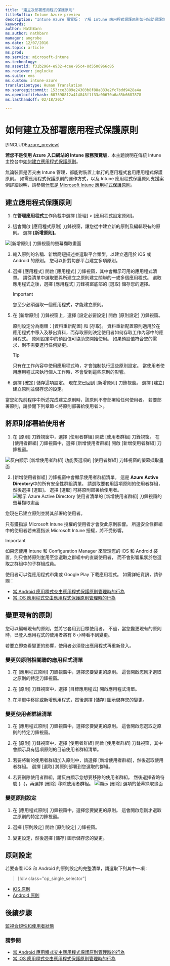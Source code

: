 ```yaml
---
title: "建立及部署應用程式保護原則"
titleSuffix: Intune Azure preview
description: "Intune Azure 預覽版︰ 了解 Intune 應用程式保護原則如何協助保護您管理之應用程式所使用的公司資料。"
keywords: 
author: NathBarn
ms.author: nathbarn
manager: angrobe
ms.date: 12/07/2016
ms.topic: article
ms.prod: 
ms.service: microsoft-intune
ms.technology: 
ms.assetid: f31b2964-e932-4cee-95c4-8d5506966c85
ms.reviewer: joglocke
ms.suite: ems
ms.custom: intune-azure
translationtype: Human Translation
ms.sourcegitcommit: 153cce3809e24303b8f88a833e2fc7bdd9428a4a
ms.openlocfilehash: 607598812a414843f1f33a00670a6a85b6687878
ms.lasthandoff: 02/18/2017

---
```


# <a name="how-to-create-and-assign-app-protection-policies"></a>如何建立及部署應用程式保護原則

[!INCLUDE[azure_preview](../includes/azure_preview.md)]

**若您不是使用 Azure 入口網站的 Intune 服務預覽版**，本主題說明在傳統 Intune 主控台中[如何建立應用程式保護原則](https://docs.microsoft.com/en-us/intune/deploy-use/create-and-deploy-mobile-app-management-policies-with-microsoft-intune)。

無論裝置是否交由 Intune 管理，都能對裝置上執行的應用程式套用應用程式保護原則。 如需應用程式保護原則的運作方式，以及 Intune 應用程式保護原則支援案例詳細說明，請參閱[什麼是 Microsoft Intune 應用程式保護原則](what-is-app-protection-policy.md)。

##  <a name="create-an-app-protection-policy"></a>建立應用程式保護原則
1.  在**管理應用程式**工作負載中選擇 [管理]  >  [應用程式設定原則]。

2.  這會開啟 [應用程式原則] 刀鋒視窗，讓您從中建立新的原則及編輯現有的原則。 選擇 **[新增原則]**。

  ![[新增原則] 刀鋒視窗的螢幕擷取畫面](../media/app-protection-add-policy.png)

3.  輸入原則的名稱、新增簡短描述並選取平台類型，以建立適用於 iOS 或 Android 的原則。 您可以針對每部平台建立多項原則。

4.  選擇 [應用程式] 開啟 [應用程式]  刀鋒視窗，其中會顯示可用的應用程式清單。 請從清單中選取要與所建立之原則建立關聯的一或多個應用程式。 選取應用程式之後，選擇 [應用程式] 刀鋒視窗底部的 [選取] 儲存您的選擇。

    > [!IMPORTANT]
    > 您至少必須選取一個應用程式，才能建立原則。

5.  在 [新增原則] 刀鋒視窗上，選擇 [設定必要設定] 開啟 [原則設定] 刀鋒視窗。

    原則設定分為兩類：[資料重新配置] 和 [存取]。  資料重新配置原則適用於在應用程式中移入及移出資料，而存取原則決定使用者如何存取工作內容中的應用程式。
    原則設定中的預設值可協助您開始使用。 如果預設值符合您的需求，則不需要進行任何變更。

    > [!TIP]
    > 只有在工作內容中使用應用程式時，才會強制執行這些原則設定。  當使用者使用應用程式來執行個人工作時，不會受到這些原則的影響。



6.  選擇 [確定] 儲存這項設定。 現在您已回到 [新增原則]  刀鋒視窗。 選擇 [建立] 建立原則並儲存您的設定。


當您如先前程序中所述完成建立原則時，該原則不會部署給任何使用者。 若要部署原則，請參閱下列章節＜將原則部署給使用者＞。

## <a name="deploy-a-policy-to-users"></a>將原則部署給使用者

1.  在 [原則] 刀鋒視窗中，選擇 [使用者群組] 開啟 [使用者群組] 刀鋒視窗。 在 [使用者群組] 刀鋒視窗中，選擇 [新增使用者群組] 開啟 [新增使用者群組] 刀鋒視窗。

  ![反白顯示 [新增使用者群組] 功能表選項的 [使用者群組] 刀鋒視窗的螢幕擷取畫面](../media/app-protection-policy-add-users.png)

2.  [新增使用者群組]  刀鋒視窗中會顯示使用者群組清單。 這是 **Azure Active Directory**中的所有安全性群組清單。 請選取要套用這項原則的使用者群組，然後選擇 [選取]。 選擇 [選取] 可將原則部署給使用者。
  ![顯示 Azure Active Directory 使用者清單的 [新增使用者群組] 刀鋒視窗的螢幕擷取畫面](../media/azure-ad-user-group-list.png)

您現在已建立原則並將其部署給使用者。

只有獲指派 Microsoft Intune 授權的使用者才會受此原則影響。 所選安全性群組中的使用者若未獲指派 Microsoft Intune 授權，將不受影響。

>[!IMPORTANT]
> 如果您使用 Intune 和 Configuration Manager 來管理您的 iOS 和 Android 裝置，則只會將原則套用至您選取之群組中的直屬使用者， 而不會影響巢狀於您選取之群組中的子群組成員。

使用者可以從應用程式市集或 Google Play 下載應用程式。 如需詳細資訊，請參閱：
* [當 Android 應用程式交由應用程式保護原則管理時的行為](app-protection-enabled-android-apps.md)
* [當 iOS 應用程式交由應用程式保護原則管理時的行為](app-protection-enabled-ios-apps.md)

##  <a name="change-existing-policies"></a>變更現有的原則
您可以編輯現有的原則，並將它套用到目標使用者。 不過，當您變更現有的原則時，已登入應用程式的使用者將有 8 小時看不到變更。

若要立即查看變更的影響，使用者必須登出應用程式再重新登入。

### <a name="to-change-the-list-of-apps-associated-with-the-policy"></a>變更與原則相關聯的應用程式清單

1.  在 [應用程式原則] 刀鋒視窗中，選擇您要變更的原則。 這會開啟您剛才選取之原則的特定刀鋒視窗。

2.  在 [原則] 刀鋒視窗中，選擇 [目標應用程式] 開啟應用程式清單。

3.  在清單中移除或新增應用程式，然後選擇 [儲存] 圖示儲存您的變更。

### <a name="to-change-the-list-of-user-groups"></a>變更使用者群組清單

1.  在 [應用程式原則] 刀鋒視窗中，選擇您要變更的原則。 這會開啟您選取之原則的特定刀鋒視窗。

2.  在 [原則] 刀鋒視窗中，選擇 [使用者群組] 開啟 [使用者群組] 刀鋒視窗，其中會顯示具有這項原則的目前使用者群組清單。

3.  若要將新的使用者群組加入原則中，請選擇 [新增使用者群組]，然後選取使用者群組。 選擇 [選取] 將原則部署到您選取的群組。

4.  若要刪除使用者群組，請反白顯示您想要移除的使用者群組。 然後選擇省略符號 (...)，再選擇 [刪除] 移除使用者群組。
  ![顯示 [刪除] 選項的螢幕擷取畫面](../media/app-protection-policy-delete-user.png)

### <a name="to-change-policy-settings"></a>變更原則設定

1.  在 [應用程式原則] 刀鋒視窗中，選擇您要變更的原則。 這會開啟您剛才選取之原則的特定刀鋒視窗。


2.  選擇 [原則設定] 開啟 [原則設定] 刀鋒視窗。

3.  變更設定，然後選擇 [儲存] 圖示儲存您的變更。

## <a name="policy-settings"></a>原則設定
若要查看 iOS 和 Android 的原則設定的完整清單，請選取下列其中一項︰

> [!div class="op_single_selector"]
- [iOS 原則](ios-app-protection-policy-settings.md)
- [Android 原則](android-app-protection-policy-settings.md)

## <a name="next-steps"></a>後續步驟
[監視合規性和使用者狀態](monitor-app-protection-policies-with-microsoft-intune.md)

### <a name="see-also"></a>請參閱
* [當 Android 應用程式交由應用程式保護原則管理時的行為](app-protection-enabled-android-apps.md)
* [當 iOS 應用程式交由應用程式保護原則管理時的行為](app-protection-enabled-ios-apps.md)

